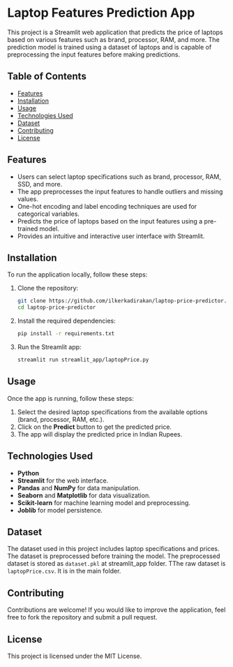 # Laptop Features Prediction App

This project is a Streamlit web application that predicts the price of laptops based on various features such as brand, processor, RAM, and more. The prediction model is trained using a dataset of laptops and is capable of preprocessing the input features before making predictions.

## Table of Contents
- [Features](#features)
- [Installation](#installation)
- [Usage](#usage)
- [Technologies Used](#technologies-used)
- [Dataset](#dataset)
- [Contributing](#contributing)
- [License](#license)

## Features

- Users can select laptop specifications such as brand, processor, RAM, SSD, and more.
- The app preprocesses the input features to handle outliers and missing values.
- One-hot encoding and label encoding techniques are used for categorical variables.
- Predicts the price of laptops based on the input features using a pre-trained model.
- Provides an intuitive and interactive user interface with Streamlit.

## Installation

To run the application locally, follow these steps:

1. Clone the repository:

    ```bash
    git clone https://github.com/ilkerkadirakan/laptop-price-predictor.git
    cd laptop-price-predictor
    ```

2. Install the required dependencies:

    ```bash
    pip install -r requirements.txt
    ```

3. Run the Streamlit app:

    ```bash
    streamlit run streamlit_app/laptopPrice.py
    ```

## Usage

Once the app is running, follow these steps:

1. Select the desired laptop specifications from the available options (brand, processor, RAM, etc.).
2. Click on the **Predict** button to get the predicted price.
3. The app will display the predicted price in Indian Rupees.

## Technologies Used

- **Python**
- **Streamlit** for the web interface.
- **Pandas** and **NumPy** for data manipulation.
- **Seaborn** and **Matplotlib** for data visualization.
- **Scikit-learn** for machine learning model and preprocessing.
- **Joblib** for model persistence.

## Dataset

The dataset used in this project includes laptop specifications and prices. The dataset is preprocessed before training the model. The preprocessed dataset is stored as `dataset.pkl` at streamlit_app folder. 
TThe raw dataset is `laptopPrice.csv`. It is in the main folder.

## Contributing

Contributions are welcome! If you would like to improve the application, feel free to fork the repository and submit a pull request.

## License

This project is licensed under the MIT License.

